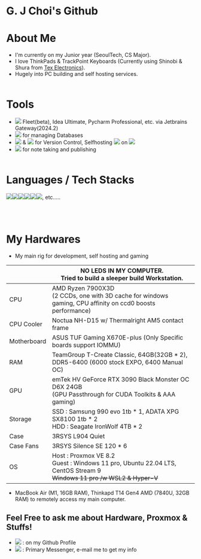 G. J Choi's Github
==================

# About Me
- I'm currently on my Junior year (SeoulTech, CS Major).
- I love ThinkPads & TrackPoint Keyboards (Currently using Shinobi & Shura from [Tex Electronics](https://tex.com.tw/collections/keyboard)).
- Hugely into PC building and self hosting services.
<br><br>
# Tools
- <img src="https://img.shields.io/badge/Jetbrains-000000?style=flat-square&logo=jetbrains"/> Fleet(beta), Idea Ultimate, Pycharm Professional, etc. via 
Jetbrains Gateway(2024.2)<br>
- <img src="https://img.shields.io/badge/DBeaver-382923?style=flat-square&logo=dbeaver"/> for managing Databases
- <img src="https://img.shields.io/badge/git-white?style=flat-sqaure&logo=git"/> & <img src="https://img.shields.io/badge/sourcetree-0052CC?style=flat-square&logo=sourcetree"/> for Version Control, Selfhosting <img src="https://img.shields.io/badge/gitlab-white?style=flat-sqaure&logo=gitlab"/> on <img src="https://img.shields.io/badge/openmediavault-5DACDF?style=flat-sqaure&logo=openmediavault&logoColor=white"/>
- <img src="https://img.shields.io/badge/obsidian-7C3AED?style=flat-square&logo=obsidian"/> for note taking and publishing
<br><br>
# Languages / Tech Stacks
<img src="https://img.shields.io/badge/Docker-2496ED?style=flat-sqaure&logo=docker&logoColor=white"/><img src="https://img.shields.io/badge/Node Red-8F0000?style=flat-sqaure&logo=node-red&logoColor=white"/><img src="https://img.shields.io/badge/Framer-0055FF?style=flat-sqaure&logo=framer&logoColor=white"/><img src="https://img.shields.io/badge/Kotlin-7F52FF?style=flat-sqaure&logo=kotlin&logoColor=white"/><img src="https://img.shields.io/badge/python-3776AB?style=flat-sqaure&logo=python&logoColor=white"/><img src="https://img.shields.io/badge/c++-00599C?style=flat-sqaure&logo=cplusplus&logoColor=white"/>,    etc.....


<br><br>

# My Hardwares
- My main rig for development, self hosting and gaming
  
||NO LEDS IN MY COMPUTER.<br> Tried to build a sleeper build Workstation.|
|---|---|
|CPU|AMD Ryzen 7900X3D <br> (2 CCDs, one with 3D cache for windows gaming, CPU affinity on ccd0 boosts performance)|
|CPU Cooler|Noctua NH-D15 w/ Thermalright AM5 contact frame|
|Motherboard|ASUS TUF Gaming X670E-plus (Only Specific boards support IOMMU)|
|RAM|TeamGroup T-Create Classic, 64GB(32GB * 2), DDR5-6400 (6000 stock EXPO, 6400 Manual OC)
|GPU|emTek HV GeForce RTX 3090 Black Monster OC D6X 24GB <br> (GPU Passthrough for CUDA Toolkits & AAA gaming)| 
|Storage|SSD : Samsung 990 evo 1tb * 1, ADATA XPG SX8100 1tb * 2 <br>HDD : Seagate IronWolf 4TB * 2|
|Case|3RSYS L904 Quiet|
|Case Fans|3RSYS Silence SE 120 * 6|
|OS|Host : Proxmox VE 8.2 <br> Guest : Windows 11 pro, Ubuntu 22.04 LTS, CentOS Stream 9 <br> ~~Windows 11 pro /w WSL2 & Hyper-V~~|


- MacBook Air (M1, 16GB RAM), Thinkapd T14 Gen4 AMD (7840U, 32GB RAM) to remotely access my main computer.

## Feel Free to ask me about Hardware, Proxmox & Stuffs!
-  <img src="https://img.shields.io/badge/gmail-white?style=flat-sqaure&logo=gmail"/> : on my Github Profile
- <img src="https://img.shields.io/badge/discord-5865F2?style=flat-sqaure&logo=discord&logoColor=white"/> : Primary Messenger, e-mail me to get my info
